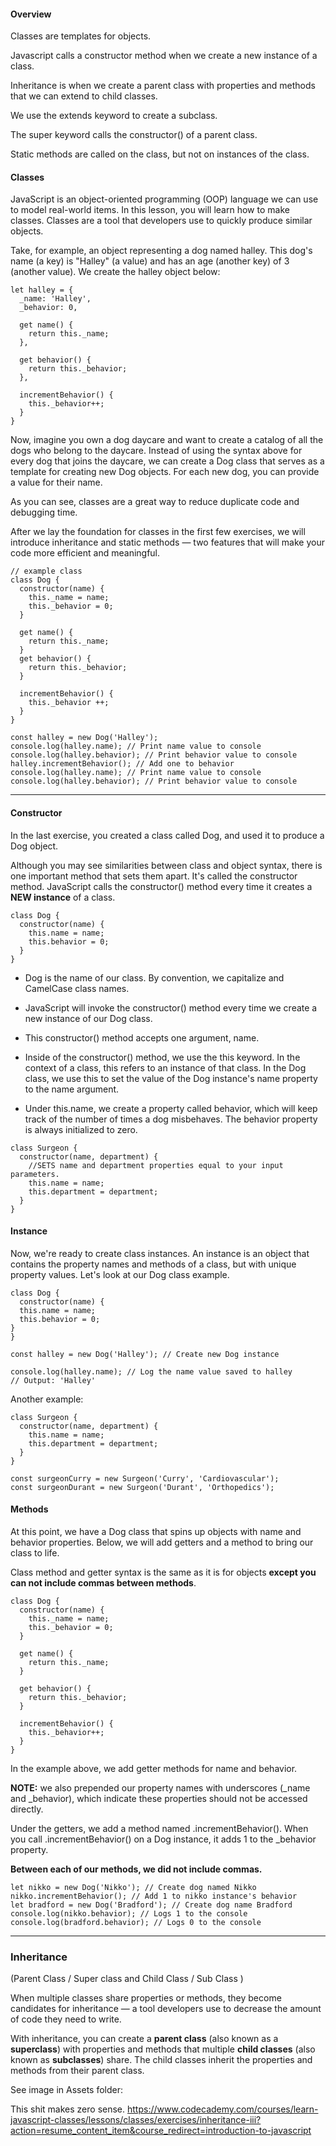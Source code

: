 #### Overview

Classes are templates for objects.

Javascript calls a constructor method when we create a new instance of a class.

Inheritance is when we create a parent class with properties and methods that we can extend to child classes.

We use the extends keyword to create a subclass.

The super keyword calls the constructor() of a parent class.

Static methods are called on the class, but not on instances of the class.

#### Classes

JavaScript is an object-oriented programming (OOP) language we can use to model real-world items. In this lesson, you will learn how to make classes. Classes are a tool that developers use to quickly produce similar objects.

Take, for example, an object representing a dog named halley. This dog's name (a key) is "Halley" (a value) and has an age (another key) of 3 (another value). We create the halley object below:

```
let halley = {
  _name: 'Halley',
  _behavior: 0,

  get name() {
    return this._name;
  },

  get behavior() {
    return this._behavior;
  },

  incrementBehavior() {
    this._behavior++;
  }
}
```

Now, imagine you own a dog daycare and want to create a catalog of all the dogs who belong to the daycare. Instead of using the syntax above for every dog that joins the daycare, we can create a Dog class that serves as a template for creating new Dog objects. For each new dog, you can provide a value for their name.

As you can see, classes are a great way to reduce duplicate code and debugging time.

After we lay the foundation for classes in the first few exercises, we will introduce inheritance and static methods — two features that will make your code more efficient and meaningful.

```
// example class
class Dog {
  constructor(name) {
    this._name = name;
    this._behavior = 0;
  }

  get name() {
    return this._name;
  }
  get behavior() {
    return this._behavior;
  }

  incrementBehavior() {
    this._behavior ++;
  }
}
```

```
const halley = new Dog('Halley');
console.log(halley.name); // Print name value to console
console.log(halley.behavior); // Print behavior value to console
halley.incrementBehavior(); // Add one to behavior
console.log(halley.name); // Print name value to console
console.log(halley.behavior); // Print behavior value to console
```

---

#### Constructor

In the last exercise, you created a class called Dog, and used it to produce a Dog object.

Although you may see similarities between class and object syntax, there is one important method that sets them apart. It's called the constructor method. JavaScript calls the constructor() method every time it creates a **NEW instance** of a class.

```
class Dog {
  constructor(name) {
    this.name = name;
    this.behavior = 0;
  }
}
```

- Dog is the name of our class. By convention, we capitalize and CamelCase class names.

- JavaScript will invoke the constructor() method every time we create a new instance of our Dog class.

- This constructor() method accepts one argument, name.

- Inside of the constructor() method, we use the this keyword. In the context of a class, this refers to an instance of that class. In the Dog class, we use this to set the value of the Dog instance's name property to the name argument.

- Under this.name, we create a property called behavior, which will keep track of the number of times a dog misbehaves. The behavior property is always initialized to zero.

```
class Surgeon {
  constructor(name, department) {
    //SETS name and department properties equal to your input parameters.
    this.name = name;
    this.department = department;
  }
}
```

#### Instance

Now, we're ready to create class instances. An instance is an object that contains the property names and methods of a class, but with unique property values. Let's look at our Dog class example.

```
class Dog {
  constructor(name) {
  this.name = name;
  this.behavior = 0;
}
}
```

```
const halley = new Dog('Halley'); // Create new Dog instance

console.log(halley.name); // Log the name value saved to halley
// Output: 'Halley'
```

Another example:

```
class Surgeon {
  constructor(name, department) {
    this.name = name;
    this.department = department;
  }
}

const surgeonCurry = new Surgeon('Curry', 'Cardiovascular');
const surgeonDurant = new Surgeon('Durant', 'Orthopedics');
```

#### Methods

At this point, we have a Dog class that spins up objects with name and behavior properties. Below, we will add getters and a method to bring our class to life.

Class method and getter syntax is the same as it is for objects **except you can not include commas between methods**.

```
class Dog {
  constructor(name) {
    this._name = name;
    this._behavior = 0;
  }

  get name() {
    return this._name;
  }

  get behavior() {
    return this._behavior;
  }

  incrementBehavior() {
    this._behavior++;
  }
}
```

In the example above, we add getter methods for name and behavior.

**NOTE:** we also prepended our property names with underscores (\_name and \_behavior), which indicate these properties should not be accessed directly.

Under the getters, we add a method named .incrementBehavior(). When you call .incrementBehavior() on a Dog instance, it adds 1 to the \_behavior property.

**Between each of our methods, we did not include commas.**

```
let nikko = new Dog('Nikko'); // Create dog named Nikko
nikko.incrementBehavior(); // Add 1 to nikko instance's behavior
let bradford = new Dog('Bradford'); // Create dog name Bradford
console.log(nikko.behavior); // Logs 1 to the console
console.log(bradford.behavior); // Logs 0 to the console
```

---

### Inheritance

(Parent Class / Super class and Child Class / Sub Class )

When multiple classes share properties or methods, they become candidates for inheritance — a tool developers use to decrease the amount of code they need to write.

With inheritance, you can create a **parent class** (also known as a **superclass**) with properties and methods that multiple **child classes** (also known as **subclasses**) share. The child classes inherit the properties and methods from their parent class.

See image in Assets folder:

This shit makes zero sense.
https://www.codecademy.com/courses/learn-javascript-classes/lessons/classes/exercises/inheritance-iii?action=resume_content_item&course_redirect=introduction-to-javascript
